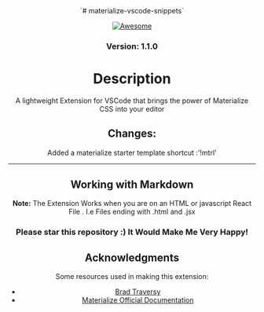 <div align="center">
`# materialize-vscode-snippets`
 
 [![Awesome](https://cdn.rawgit.com/sindresorhus/awesome/d7305f38d29fed78fa85652e3a63e154dd8e8829/media/badge.svg)](https://github.com/sindresorhus/awesome)

### Version: 1.1.0
# Description
A lightweight Extension for VSCode that brings the power of Materialize CSS into your editor


## Changes: 
Added a materialize starter template shortcut :'!mtrl'

-----------------------------------------------------------------------------------------------------------

## Working with Markdown

**Note:** The Extension Works when you are on an HTML or javascript React File . I.e Files ending with .html and .jsx

### Please star this repository :) It Would Make Me Very Happy!

## Acknowledgments
Some resources used in making this extension:

* [Brad Traversy](https://traversymedia.com)
* [Materialize Official Documentation](https://materializecss.com)

</div>
